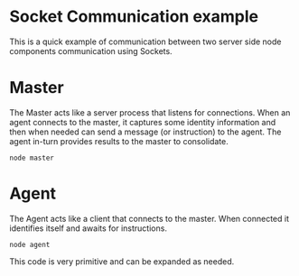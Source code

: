 # Socket Communication example

This is a quick example of communication between two server side node components communication using Sockets.

# Master
The Master acts like a server process that listens for connections. When an agent connects to the master, it captures some identity information and then when needed can send a message (or instruction) to the agent. The agent in-turn provides results to the master to consolidate.


```
node master
```

# Agent
The Agent acts like a client that connects to the master. When connected it identifies itself and awaits for instructions.

```
node agent
```


This code is very primitive and can be expanded as needed.
